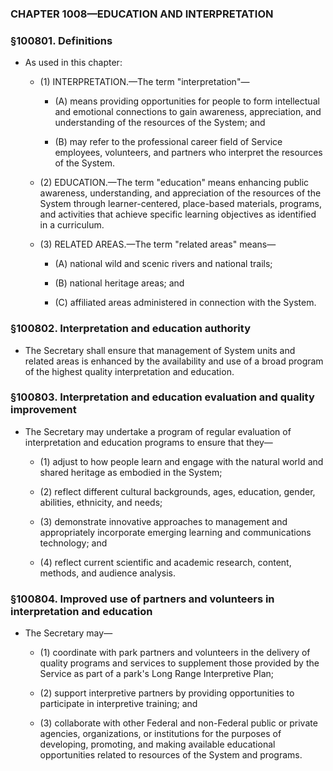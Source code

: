 ### **CHAPTER 1008—EDUCATION AND INTERPRETATION**

### §100801. Definitions
* As used in this chapter:

  * (1) INTERPRETATION.—The term "interpretation"—

    * (A) means providing opportunities for people to form intellectual and emotional connections to gain awareness, appreciation, and understanding of the resources of the System; and

    * (B) may refer to the professional career field of Service employees, volunteers, and partners who interpret the resources of the System.


  * (2) EDUCATION.—The term "education" means enhancing public awareness, understanding, and appreciation of the resources of the System through learner-centered, place-based materials, programs, and activities that achieve specific learning objectives as identified in a curriculum.

  * (3) RELATED AREAS.—The term "related areas" means—

    * (A) national wild and scenic rivers and national trails;

    * (B) national heritage areas; and

    * (C) affiliated areas administered in connection with the System.

### §100802. Interpretation and education authority
* The Secretary shall ensure that management of System units and related areas is enhanced by the availability and use of a broad program of the highest quality interpretation and education.

### §100803. Interpretation and education evaluation and quality improvement
* The Secretary may undertake a program of regular evaluation of interpretation and education programs to ensure that they—

  * (1) adjust to how people learn and engage with the natural world and shared heritage as embodied in the System;

  * (2) reflect different cultural backgrounds, ages, education, gender, abilities, ethnicity, and needs;

  * (3) demonstrate innovative approaches to management and appropriately incorporate emerging learning and communications technology; and

  * (4) reflect current scientific and academic research, content, methods, and audience analysis.

### §100804. Improved use of partners and volunteers in interpretation and education
* The Secretary may—

  * (1) coordinate with park partners and volunteers in the delivery of quality programs and services to supplement those provided by the Service as part of a park's Long Range Interpretive Plan;

  * (2) support interpretive partners by providing opportunities to participate in interpretive training; and

  * (3) collaborate with other Federal and non-Federal public or private agencies, organizations, or institutions for the purposes of developing, promoting, and making available educational opportunities related to resources of the System and programs.
